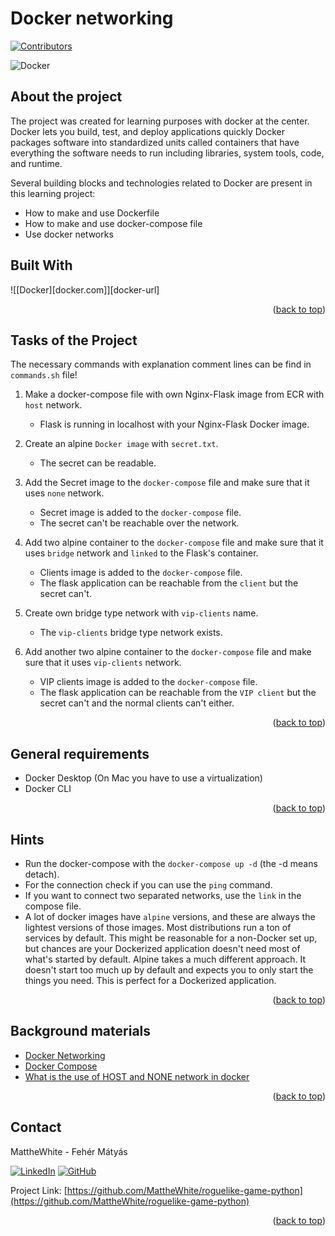 # Docker networking
[![Contributors][contributors-shield]][contributors-url]

<a name="readme-top"></a>

![Docker](https://www.docker.com/wp-content/uploads/2022/03/vertical-logo-monochromatic.png)


## About the project
The project was created for learning purposes with docker at the center.
Docker lets you build, test, and deploy applications quickly
Docker packages software into standardized units called containers that have everything the software needs to run including libraries, system tools, code, and runtime.

Several building blocks and technologies related to Docker are present in this learning project:
* How to make and use Dockerfile
* How to make and use docker-compose file
* Use docker networks


## Built With
![[Docker][docker.com]][docker-url]

<p align="right">(<a href="#readme-top">back to top</a>)</p>


## Tasks of the Project
The necessary commands with explanation comment lines can be find in `commands.sh` file!

1. Make a docker-compose file with own Nginx-Flask image from ECR with `host` network.
    - Flask is running in localhost with your Nginx-Flask Docker image.

2. Create an alpine `Docker image` with `secret.txt`.
    - The secret can be readable.

3. Add the Secret image to the `docker-compose` file and make sure that it uses `none` network.
    - Secret image is added to the `docker-compose` file.
    - The secret can't be reachable over the network.

4. Add two alpine container to the `docker-compose` file and make sure that it uses `bridge` network and `linked` to the Flask's container.
    - Clients image is added to the `docker-compose` file.
    - The flask application can be reachable from the `client` but the secret can't.

5. Create own bridge type network with `vip-clients` name.
    - The `vip-clients` bridge type network exists.

6. Add another two alpine container to the `docker-compose` file and make sure that it uses `vip-clients` network.
    - VIP clients image is added to the `docker-compose` file.
    - The flask application can be reachable from the `VIP client` but the secret can't and the normal clients can't either.

<p align="right">(<a href="#readme-top">back to top</a>)</p>


## General requirements

* Docker Desktop (On Mac you have to use a virtualization)
* Docker CLI

<p align="right">(<a href="#readme-top">back to top</a>)</p>


## Hints

- Run the docker-compose with the ```docker-compose up -d``` (the -d means detach).
- For the connection check if you can use the ```ping``` command.
- If you want to connect two separated networks, use the ```link``` in the compose file.
- A lot of docker images have `alpine` versions, and these are always the lightest versions of those images. Most distributions run a ton of services by default.
This might be reasonable for a non-Docker set up, but chances are your Dockerized application doesn't need most of what's started by default.
Alpine takes a much different approach. It doesn't start too much up by default and expects you to only start the things you need. This is perfect for a Dockerized application.

<p align="right">(<a href="#readme-top">back to top</a>)</p>


## Background materials

* <i class="far fa-book-open"></i> [Docker Networking](https://docs.docker.com/network/)
* <i class="far fa-book-open"></i> [Docker Compose](https://docs.docker.com/compose/)
* <i class="far fa-exclamation"></i> [What is the use of HOST and NONE network in docker](https://stackoverflow.com/questions/41083328/what-is-the-use-of-host-and-none-network-in-docker/43873743#43873743)

<p align="right">(<a href="#readme-top">back to top</a>)</p>


## Contact

MattheWhite - Fehér Mátyás

[![LinkedIn][linkedin-shield]][linkedin-url]
[![GitHub][github-shield]][github-url]

Project Link: [https://github.com/MattheWhite/roguelike-game-python](https://github.com/MattheWhite/roguelike-game-python)

<p align="right">(<a href="#readme-top">back to top</a>)</p>


[contributors-shield]: https://img.shields.io/github/contributors/MattheWhite/docker-networking-general.svg?style=for-the-badge
[contributors-url]: https://github.com/MattheWhite/docker-networking-general

[linkedin-shield]: https://img.shields.io/badge/-LinkedIn-black.svg?style=for-the-badge&logo=linkedin&colorB=349
[linkedin-url]: https://www.linkedin.com/in/matyas-feher/
[github-shield]: https://img.shields.io/badge/-GitHub-black.svg?style=for-the-badge&logo=github&colorB=947
[github-url]: https://github.com/MattheWhite
